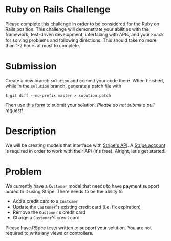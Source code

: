 # Ruby on Rails Challenge

Please complete this challenge in order to be considered for the Ruby on Rails position. This challenge will demonstrate your abilities with the framework, test-driven development, interfacing with APIs, and your knack for solving problems and following directions. This should take no more than 1-2 hours at most to complete.

# Submission

Create a new branch `solution` and commit your code there. When finished, while in the `solution` branch, generate a patch file with

```
$ git diff --no-prefix master > solution.patch
```

Then use [this form](https://funnelcake.wufoo.com/forms/z18q3clo1f3emhl/) to submit your solution. *Please do not submit a pull request!*

# Description

We will be creating models that interface with [Stripe's API](https://stripe.com/docs/api). A [Stripe account](https://dashboard.stripe.com/register) is required in order to work with their API (it's free). Alright, let's get started!

# Problem

We currently have a `Customer` model that needs to have payment support added to it using Stripe. There needs to be the ability to 

- Add a credit card to a `Customer`
- Update the `Customer`'s existing credit card (i.e. fix expiration)
- Remove the `Customer`'s credit card
- Charge a `Customer`'s credit card 

Please have RSpec tests written to support your solution. You are not required to write any views or controllers.
